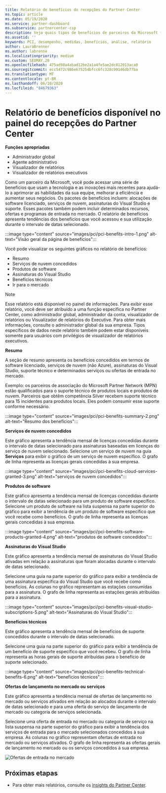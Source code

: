 ```yaml
---
title: Relatório de benefícios do recepções do Partner Center
ms.topic: article
ms.date: 05/19/2020
ms.service: partner-dashboard
ms.subservice: partnercenter-csp
description: Veja quais tipos de benefícios de parceiros da Microsoft foram concedidos para ajudar a aumentar seus negócios, melhorar a eficiência e aprimorar as habilidades da sua equipe.
ms.assetid: ''
keywords: PCI, desempenho, medidas, benefícios, análise, relatório
author: LauraBrenner
ms.author: labrenne
ms.localizationpriority: medium
ms.custom: SEOMAY.20
ms.openlocfilehash: 475ad98a4abad12be2a1a4fe5ae2dc812013aca0
ms.sourcegitcommit: ecc5472c986e67525dbfcc6fc328c991d6db77ba
ms.translationtype: MT
ms.contentlocale: pt-BR
ms.lasthandoff: 06/10/2020
ms.locfileid: "84679363"
---
```

# <a name="benefits-report-available-from-the-partner-center-insights-dashboard"></a>Relatório de benefícios disponível no painel do recepções do Partner Center

**Funções apropriadas**

- Administrador global
- Agente administrativo
- Visualizador de relatórios
- Visualizador de relatórios executivos

Como um parceiro da Microsoft, você pode acessar uma série de benefícios que usam a tecnologia e as inovações mais recentes para ajudá-lo a aprimorar as habilidades da sua equipe, melhorar a eficiência e aumentar seus negócios. Os pacotes de benefícios incluem: alocações de software licenciado, serviços de nuvem, assinaturas do Visual Studio e suporte. Esses pacotes também podem incluir determinados recursos, ofertas e programas de entrada no mercado. O relatório de benefícios apresenta tendências dos benefícios que você acessou e sua utilização durante o intervalo de datas selecionado.

:::image type="content" source="images/pci/pci-benefits-intro-1.png" alt-text="Visão geral da página de benefícios":::

Você pode visualizar os seguintes gráficos no relatório de benefícios:

- Resumo
- Serviços de nuvem concedidos
- Produtos de software
- Assinaturas do Visual Studio
- Benefícios técnicos
- Ir para o mercado

 > [!NOTE]
 > Esse relatório está disponível no painel de informações. Para exibir esse relatório, você deve ser atribuído a uma função específica no Partner Center, como administrador global, administrador da conta, visualizador de relatórios ou Visualizador de relatórios do Executive. Para obter mais informações, consulte o administrador global da sua empresa. Tipos específicos de dados neste relatório também podem estar disponíveis somente para usuários com privilégios de visualizador de relatórios executivos.

**Resumo**

A seção de resumo apresenta os benefícios concedidos em termos de software licenciado, serviços de nuvem (não Azure), assinaturas do Visual Studio, suporte técnico e determinados serviços ou ofertas de entrada no mercado.

Exemplo: os parceiros de associação do Microsoft Partner Network (MPN) estão qualificados para o suporte técnico de produtos locais e produtos de nuvem. Parceiros que obtêm competência Silver recebem suporte técnico para 15 incidentes para produtos locais. Eles podem consumir esse suporte conforme necessário. 

:::image type="content" source="images/pci/pci-benefits-summary-2.png" alt-text="Resumo dos benefícios":::

**Serviços de nuvem concedidos**

Este gráfico apresenta a tendência mensal de licenças concedidas durante o intervalo de datas selecionado para assinaturas baseadas em licenças do serviço de nuvem selecionado.
Selecione um serviço de nuvem na guia **Serviços** para exibir o gráfico de um serviço de nuvem específico. O grafo de linha representa as licenças gerais concedidas à sua empresa.

:::image type="content" source="images/pci/pci-benefits-cloud-services-granted-3.png" alt-text="serviços de nuvem concedidos":::

**Produtos de software**

Este gráfico apresenta a tendência mensal de licenças concedidas durante o intervalo de datas selecionado para um produto de software específico. Selecione um produto de software na lista suspensa na parte superior do gráfico para exibir a tendência de um produto de software específico que você recebe como benefícios. O grafo de linha representa as licenças gerais concedidas à sua empresa.

:::image type="content" source="images/pci/pci-benefits-software-products-granted-4.png" alt-text="produtos de software concedidos":::

**Assinaturas do Visual Studio**

Este gráfico apresenta a tendência mensal de assinaturas do Visual Studio ativadas em relação a assinaturas que foram alocadas durante o intervalo de datas selecionado.

Selecione uma guia na parte superior do gráfico para exibir a tendência de uma assinatura específica do Visual Studio que você recebe como benefícios. As colunas no gráfico representam as estações consumidas para a assinatura. O grafo de linha representa as estações gerais atribuídas para a assinatura.

:::image type="content" source="images/pci/pci-benefits-visual-studio-subscriptions-5.png" alt-text="Assinaturas do Visual Studio":::

**Benefícios técnicos**

Este gráfico apresenta a tendência mensal de benefícios de suporte concedidos durante o intervalo de datas selecionado.

Selecione uma guia na parte superior do gráfico para exibir a tendência de um benefício de suporte específico que você recebeu. O grafo de linha representa as horas gerais de suporte atribuídas para o benefício de suporte selecionado.

:::image type="content" source="images/pci/pci-benefits-technical-benefits-6.png" alt-text="benefícios técnicos":::

**Ofertas de lançamento no mercado ou serviços**

Este gráfico apresenta a tendência mensal de ofertas de lançamento no mercado ou serviços ativados em relação ao alocados durante o intervalo de datas selecionado e para uma oferta do serviço de lançamento de mercado ou categoria de serviços selecionada.

Selecione uma oferta de entrada no mercado ou categoria de serviço na lista suspensa na parte superior do gráfico para exibir a tendência dos serviços de entrada para o mercado selecionados concedidos à sua empresa. As colunas no gráfico representam ofertas de entrada no mercado ou serviços ativados. O grafo de linha representa as ofertas gerais de lançamento no mercado ou os serviços concedidos à sua empresa.

![Ofertas de entrada no mercado](images/pci/pci-benefits-go-to-market-7.png)

## <a name="next-steps"></a>Próximas etapas

- Para obter mais relatórios, consulte os [insights do Partner Center](partner-center-insights.md).
